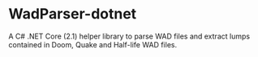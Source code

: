 # WadParser-dotnet
A C# .NET Core (2.1) helper library to parse WAD files and extract lumps contained in Doom, Quake and Half-life WAD files.
